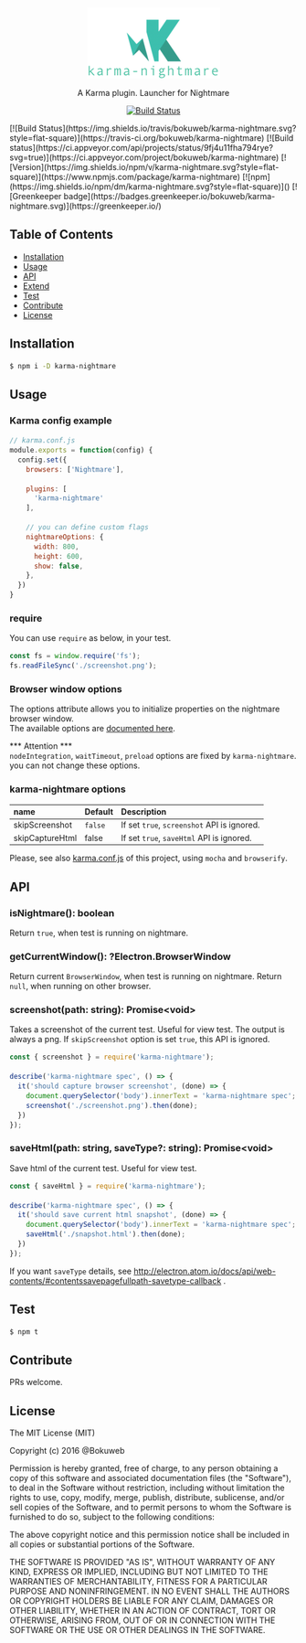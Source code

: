 <p align="center"><img src ="https://github.com/bokuweb/karma-nightmare/blob/master/logo-k.png?raw=true" /></p>

<p align="center">A Karma plugin. Launcher for Nightmare</p>

<p align="center"><a href="https://travis-ci.org/bokuweb/karma-nightmare">
<img src="https://travis-ci.org/bokuweb/karma-nightmare.svg?branch=master" alt="Build Status" /></a>
</p>
[![Build Status](https://img.shields.io/travis/bokuweb/karma-nightmare.svg?style=flat-square)](https://travis-ci.org/bokuweb/karma-nightmare)
[![Build status](https://ci.appveyor.com/api/projects/status/9fj4u11fha794rye?svg=true)](https://ci.appveyor.com/project/bokuweb/karma-nightmare)
[![Version](https://img.shields.io/npm/v/karma-nightmare.svg?style=flat-square)](https://www.npmjs.com/package/karma-nightmare)
[![npm](https://img.shields.io/npm/dm/karma-nightmare.svg?style=flat-square)]()
[![Greenkeeper badge](https://badges.greenkeeper.io/bokuweb/karma-nightmare.svg)](https://greenkeeper.io/)

## Table of Contents

- [Installation](#installation)
- [Usage](#usage)
- [API](#api)
- [Extend](#extend)
- [Test](#test)
- [Contribute](#contribute)
- [License](#license)

## Installation

``` sh
$ npm i -D karma-nightmare
```

## Usage

### Karma config example

``` javascript
// karma.conf.js
module.exports = function(config) {
  config.set({
    browsers: ['Nightmare'],

    plugins: [
      'karma-nightmare'
    ],

    // you can define custom flags
    nightmareOptions: {
      width: 800,
      height: 600,
      show: false,
    },
  })
}
```

### require

You can use `require` as below, in your test.

``` js
const fs = window.require('fs');
fs.readFileSync('./screenshot.png');
```

### Browser window options

The options attribute allows you to initialize properties on the nightmare browser window.   
The available options are [documented here](https://github.com/atom/electron/blob/master/docs/api/browser-window.md#new-browserwindowoptions).

*** Attention ***   
`nodeIntegration`, `waitTimeout`, `preload` options are fixed by `karma-nightmare`. you can not change these options.

### karma-nightmare options

| name                         | Default | Description                                                                                                                     |
| :--------------------------- | :------ | :------------------------------------------------------------------------------------------------------------------------------ |
| skipScreenshot               | `false` | If set `true`, `screenshot` API is ignored.                                                                                     |
| skipCaptureHtml              |    false |     If set `true`, `saveHtml` API is ignored.                                                                                  |

Please, see also [karma.conf.js](https://github.com/bokuweb/karma-nightmare/blob/master/karma.conf.js) of this project, using `mocha` and `browserify`.

## API

### isNightmare(): boolean

Return `true`, when test is running on nightmare.

### getCurrentWindow(): ?Electron.BrowserWindow

Return current `BrowserWindow`, when test is running on nightmare.
Return `null`, when running on other browser.

### screenshot(path: string): Promise\<void\>

Takes a screenshot of the current test. Useful for view test. The output is always a png.
If `skipScreenshot` option is set `true`, this API is ignored.

``` js
const { screenshot } = require('karma-nightmare');

describe('karma-nightmare spec', () => {
  it('should capture browser screenshot', (done) => {
    document.querySelector('body').innerText = 'karma-nightmare spec';
    screenshot('./screenshot.png').then(done);
  })
});
```

### saveHtml(path: string, saveType?: string): Promise\<void\>

Save html of the current test. Useful for view test.

``` js
const { saveHtml } = require('karma-nightmare');

describe('karma-nightmare spec', () => {
  it('should save current html snapshot', (done) => {
    document.querySelector('body').innerText = 'karma-nightmare spec';
    saveHtml('./snapshot.html').then(done);
  })
});
```

If you want `saveType` details, see http://electron.atom.io/docs/api/web-contents/#contentssavepagefullpath-savetype-callback .

## Test

``` sh
$ npm t
```

## Contribute

PRs welcome.

## License

The MIT License (MIT)

Copyright (c) 2016 @Bokuweb

Permission is hereby granted, free of charge, to any person obtaining a copy of this software and associated documentation files (the "Software"), to deal in the Software without restriction, including without limitation the rights to use, copy, modify, merge, publish, distribute, sublicense, and/or sell copies of the Software, and to permit persons to whom the Software is furnished to do so, subject to the following conditions:

The above copyright notice and this permission notice shall be included in all copies or substantial portions of the Software.

THE SOFTWARE IS PROVIDED "AS IS", WITHOUT WARRANTY OF ANY KIND, EXPRESS OR IMPLIED, INCLUDING BUT NOT LIMITED TO THE WARRANTIES OF MERCHANTABILITY, FITNESS FOR A PARTICULAR PURPOSE AND NONINFRINGEMENT. IN NO EVENT SHALL THE AUTHORS OR COPYRIGHT HOLDERS BE LIABLE FOR ANY CLAIM, DAMAGES OR OTHER LIABILITY, WHETHER IN AN ACTION OF CONTRACT, TORT OR OTHERWISE, ARISING FROM, OUT OF OR IN CONNECTION WITH THE SOFTWARE OR THE USE OR OTHER DEALINGS IN THE SOFTWARE.
